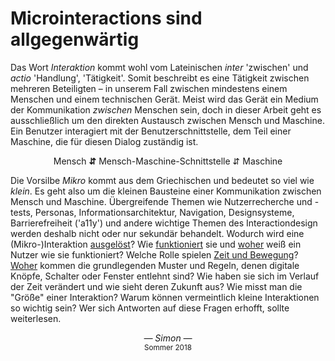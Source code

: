 # Microinteractions sind allgegenwärtig

Das Wort _Interaktion_ kommt wohl vom Lateinischen _inter_ 'zwischen' und _actio_ 'Handlung', 'Tätigkeit'. Somit beschreibt es eine Tätigkeit zwischen mehreren Beteiligten – in unserem Fall zwischen mindestens einem Menschen und einem technischen Gerät. Meist wird das Gerät ein Medium der Kommunikation _zwischen_ Menschen sein, doch in dieser Arbeit geht es ausschließlich um den direkten Austausch zwischen Mensch und Maschine. Ein Benutzer interagiert mit der Benutzerschnittstelle, dem Teil einer Maschine, die für diesen Dialog zuständig ist.

<center>

Mensch
<strong class="colored">⇵</strong>
Mensch-Maschine-Schnittstelle
⇵
Maschine

</center>

Die Vorsilbe _Mikro_ kommt aus dem Griechischen und bedeutet so viel wie _klein_. Es geht also um die kleinen Bausteine einer Kommunikation zwischen Mensch und Maschine. Übergreifende Themen wie Nutzerrecherche und -tests, Personas, Informationsarchitektur, Navigation, Designsysteme, Barrierefreiheit ('a11y') und andere wichtige Themen des Interactiondesign werden deshalb nicht oder nur sekundär behandelt.
Wodurch wird eine (Mikro-)Interaktion [ausgelöst](/triggers)? Wie [funktioniert](/rules) sie und [woher](/feedback) weiß ein Nutzer wie sie funktioniert? Welche Rolle spielen [Zeit und Bewegung](/animation-and-pace)? [Woher](/history) kommen die grundlegenden Muster und Regeln, denen digitale Knöpfe, Schalter oder Fenster entlehnt sind? Wie haben sie sich im Verlauf der Zeit verändert und wie sieht deren Zukunft aus? Wie misst man die "Größe" einer Interaktion? Warum können vermeintlich kleine Interaktionen so wichtig sein? Wer sich Antworten auf diese Fragen erhofft, sollte weiterlesen.

<!-- + Zielgruppe -->

<div class="spacer2"></div>

<center>
  <em> &mdash; <a href="/about" style="text-decoration:none;">Simon</a> &mdash; <br> </em>
  <sup>Sommer 2018</sup>
</center>

<!-- Sammlung kann niemals vollständig sein, Beispiele ausgewählt -->

<!-- > <cite><a href="/about" style="text-decoration:none;">Simon</a></cite> -->
